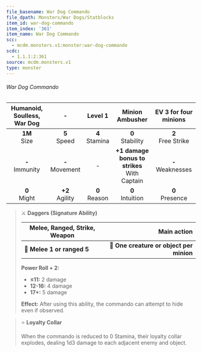 ```yaml
---
file_basename: War Dog Commando
file_dpath: Monsters/War Dogs/Statblocks
item_id: war-dog-commando
item_index: '361'
item_name: War Dog Commando
scc:
  - mcdm.monsters.v1:monster:war-dog-commando
scdc:
  - 1.1.1:2:361
source: mcdm.monsters.v1
type: monster
---
```


###### War Dog Commando

| Humanoid, Soulless, War Dog |          -          |      Level 1       |                 Minion Ambusher                  | EV 3 for four minions  |
| :-------------------------: | :-----------------: | :----------------: | :----------------------------------------------: | :--------------------: |
|      **1M**<br/> Size       |  **5**<br/> Speed   | **4**<br/> Stamina |               **0**<br/> Stability               | **2**<br/> Free Strike |
|     **-**<br/> Immunity     | **-**<br/> Movement |         -          | **+1 damage bonus to strikes**<br/> With Captain | **-**<br/> Weaknesses  |
|      **0**<br/> Might       | **+2**<br/> Agility | **0**<br/> Reason  |               **0**<br/> Intuition               |  **0**<br/> Presence   |

<!-- -->
> ⚔️ **Daggers (Signature Ability)**
>
> | **Melee, Ranged, Strike, Weapon** |                          **Main action** |
> | --------------------------------- | ---------------------------------------: |
> | **📏 Melee 1 or ranged 5**        | **🎯 One creature or object per minion** |
>
> **Power Roll + 2:**
>
> - **≤11:** 2 damage
> - **12-16:** 4 damage
> - **17+:** 5 damage
>
> **Effect:** After using this ability, the commando can attempt to hide even if observed.

<!-- -->
> ⭐️ **Loyalty Collar**
>
> When the commando is reduced to 0 Stamina, their loyalty collar explodes, dealing 1d3 damage to each adjacent enemy and object.
